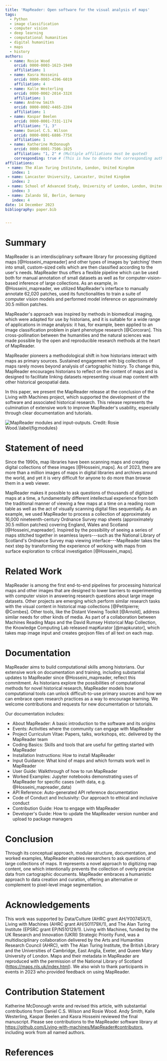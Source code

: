 ```yaml
---
title: 'MapReader: Open software for the visual analysis of maps'
tags:
  - Python
  - image classification
  - computer vision
  - deep learning
  - computational humanities
  - digital humanities
  - maps
  - history
authors:
  - name: Rosie Wood
    orcid: 0000-0003-1623-1949
    affiliation: 1
  - name: Kasra Hosseini
    orcid: 0000-0003-4396-6019
    affiliation: 4
  - name: Kalle Westerling
    orcid: 0000-0002-2014-332X
    affiliation: 1
  - name: Andrew Smith
    orcid: 0000-0002-4465-2284
    affiliation: 1
  - name: Kaspar Beelen
    orcid: 0000-0001-7331-1174
    affiliation: "1, 3"
  - name: Daniel C.S. Wilson
    orcid: 0000-0001-6886-775X
    affiliation: 1
  - name: Katherine McDonough
    orcid: 0000-0001-7506-1025
    affiliation: "1, 2" # (Multiple affiliations must be quoted)
    corresponding: true # (This is how to denote the corresponding author)
affiliations:
 - name: The Alan Turing Institute, London, United Kingdom
   index: 1
 - name: Lancaster University, Lancaster, United Kingdom
   index: 2
 - name: School of Advanced Study, University of London, London, United Kingdom
   index: 3
 - name: Zalando SE, Berlin, Germany
   index: 4
date: 14 December 2023
bibliography: paper.bib


---
```


# Summary

MapReader is an interdisciplinary software library for processing digitized maps [@Hosseini_mapreader] and other types of images by 'patching' them into small, custom-sized cells which are then classified according to the user's needs. MapReader thus offers a flexible pipeline which can be used both for manual annotation of small datasets as well as for computer-vision-based inference of large collections. As an example, in @Hosseini_mapreader, we utilized MapReader's interface to manually annotate 62,020 patches, used its functionalities to train a suite of computer vision models and performed model inference on approximately 30.5 million patches.

MapReader's approach was inspired by methods in biomedical imaging, which were adapted for use by historians, and it is suitable for a wide range of applications in image analysis: it has, for example, been applied to an image classification problem in plant phenotype research [@Corcoran]. This cross-pollination between the humanities and the natural sciences was made possible by the open and reproducible research methods at the heart of MapReader.

MapReader pioneers a methodological shift in how historians interact with maps as primary sources. Sustained engagement with big collections of maps rarely moves beyond analysis of cartographic history. To change this, MapReader encourages historians to reflect on the content of maps and is designed to facilitate linking datasets representing visual map content with other historical geospatial data.

In this paper, we present the MapReader release at the conclusion of the Living with Machines project, which supported the development of the software and associated historical research. This release represents the culmination of extensive work to improve MapReader's usability, especially through clear documentation and tutorials.

![MapReader modules and input-outputs. Credit: Rosie Wood.\label{fig:modules}](https://hackmd.io/_uploads/HJWJatQEa.png)


# Statement of need

Since the 1990s, map libraries have been scanning maps and creating digital collections of these images [@Hosseini_maps]. As of 2023, there are more than a million images of maps in digital libraries and archives around the world, and yet it is very difficult for anyone to do more than browse them in a web viewer.

MapReader makes it possible to ask questions of thousands of digitized maps at a time, a fundamentally different intellectual experience from both the traditional manner of viewing a few maps at a time on a reading room table as well as the act of visually scanning digital files sequentially. As an example, we used MapReader to process a collection of approximately 16,000 nineteenth-century Ordnance Survey map sheets (approximately 30.5 million patches) covering England, Wales and Scotland [@Hosseini_mapreader]. Inspired by the possibility of seeing a series of maps stitched together in seamless layers---such as the National Library of Scotland's Ordnance Survey map viewing interface---MapReader takes the next step by transforming the experience of working with maps from surface exploration to critical investigation [@Hosseini_maps].


# Related Work

MapReader is among the first end-to-end pipelines for processing historical maps and other images that are designed to lower barriers to experimenting with computer vision in answering research questions about large image datasets. Other projects are emerging which perform similar research tasks with the visual content in historical map collections [@Petitpierre; @Combes]. Other tools, like the Distant Viewing Toolkit [@Arnold], address similar needs for other kinds of media. As part of a collaboration between Machines Reading Maps and the David Rumsey Historical Map Collection, the Knowledge Computing Lab released mapKurator [@mapkurator], which takes map image input and creates geojson files of all text on each map.


# Documentation

MapReader aims to build computational skills among historians. Our extensive work on documentation and training, including substantial updates to MapReader since @Hosseini_mapreader, reflect this commitment. As historians explore the possibilities of computational methods for novel historical research, MapReader models how computational tools can unlock difficult-to-use primary sources and how we can embrace open research practices as a way to encourage learning. We welcome contributions and requests for new documentation or tutorials.

Our documentation includes:
- About MapReader: A basic introduction to the software and its origins
- Events: Activities where the community can engage with MapReader
- Project Curriculum Vitae: Papers, talks, workshops, etc. delivered by the MapReader team
- Coding Basics: Skills and tools that are useful for getting started with MapReader
- Installation Instructions: How to install MapReader
- Input Guidance: What kind of maps and which formats work well in MapReader
- User Guide: Walkthrough of how to run MapReader
- Worked Examples: Jupyter notebooks demonstrating uses of MapReader for specific cases (with data, e.g. @Hosseini_mapreader_data)
- API Reference: Auto-generated API reference documentation
- Code of Conduct and Inclusivity: Our approach to ethical and inclusive conduct
- Contribution Guide: How to engage with MapReader
- Developer's Guide: How to update the MapReader version number and upload to package managers

# Conclusion

Through its conceptual approach, modular structure, documentation, and worked examples, MapReader enables researchers to ask questions of large collections of maps. It represents a novel approach to digitizing map content, one which intentionally prevents the collection of overly precise data from cartographic documents. MapReader embraces a humanistic approach to data creation and curation, offering an alternative or complement to pixel-level image segmentation.

# Acknowledgements

This work was supported by Data/Culture (AHRC grant AH/Y00745X/1), Living with Machines (AHRC grant AH/S01179X/1), and The Alan Turing Institute (EPSRC grant EP/N510129/1). Living with Machines, funded by the UK Research and Innovation (UKRI) Strategic Priority Fund, was a multidisciplinary collaboration delivered by the Arts and Humanities Research Council (AHRC), with The Alan Turing Institute, the British Library and the Universities of Cambridge, East Anglia, Exeter, and Queen Mary University of London. Maps and their metadata in MapReader are reproduced with the permission of the National Library of Scotland (https://maps.nls.uk/index.html). We also wish to thank participants in events in 2023 who provided feedback on using MapReader.

# Contribution Statement

Katherine McDonough wrote and revised this article, with substantial contributions from Daniel C.S. Wilson and Rosie Wood. Andy Smith, Kalle Westerling, Kaspar Beelen and Kasra Hosseini reviewed the final manuscript. Please see contributions to the MapReader software library at https://github.com/Living-with-machines/MapReader#contributors, including work from all named authors.

# References
